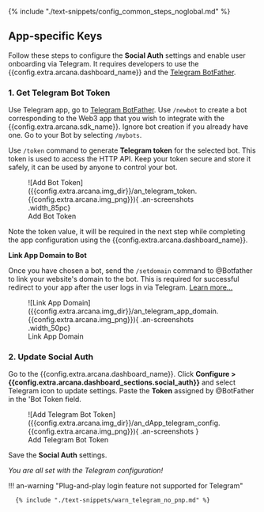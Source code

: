 {% include "./text-snippets/config_common_steps_noglobal.md" %}

## App-specific Keys

Follow these steps to configure the **Social Auth** settings and enable user onboarding via Telegram. It requires developers to use the {{config.extra.arcana.dashboard_name}} and the [Telegram BotFather](https://telegram.me/BotFather).

### 1. Get Telegram Bot Token

Use Telegram app, go to [Telegram BotFather](https://telegram.me/BotFather). Use `/newbot` to create a bot corresponding to the Web3 app that you wish to integrate with the {{config.extra.arcana.sdk_name}}. Ignore bot creation if you already have one. Go to your Bot by selecting `/mybots`.

Use `/token` command to generate **Telegram token** for the selected bot. This token is used to access the HTTP API. Keep your token secure and store it safely, it can be used by anyone to control your bot.

<figure markdown="span">
  ![Add Bot Token]({{config.extra.arcana.img_dir}}/an_telegram_token.{{config.extra.arcana.img_png}}){ .an-screenshots .width_85pc}
  <figcaption>Add Bot Token</figcaption>
</figure>

Note the token value, it will be required in the next step while completing the app configuration using the {{config.extra.arcana.dashboard_name}}.

**Link App Domain to Bot**

Once you have chosen a bot, send the `/setdomain` command to @Botfather to link your website's domain to the bot. This is required for successful redirect to your app after the user logs in via Telegram. [Learn more...](https://core.telegram.org/widgets/login)

<figure markdown="span">
  ![Link App Domain]({{config.extra.arcana.img_dir}}/an_telegram_app_domain.{{config.extra.arcana.img_png}}){ .an-screenshots .width_50pc}
  <figcaption>Link App Domain</figcaption>
</figure>

### 2. Update Social Auth

Go to the {{config.extra.arcana.dashboard_name}}. Click **Configure > {{config.extra.arcana.dashboard_sections.social_auth}}** and select Telegram icon to update settings. Paste the **Token** assigned by @BotFather in the 'Bot Token field.

<figure markdown="span">
  ![Add Telegram Bot Token]({{config.extra.arcana.img_dir}}/an_dApp_telegram_config.{{config.extra.arcana.img_png}}){ .an-screenshots }
  <figcaption>Add Telegram Bot Token</figcaption>
</figure>

Save the **Social Auth** settings. 

*You are all set with the Telegram configuration!*

!!! an-warning "Plug-and-play login feature not supported for Telegram"

      {% include "./text-snippets/warn_telegram_no_pnp.md" %}
